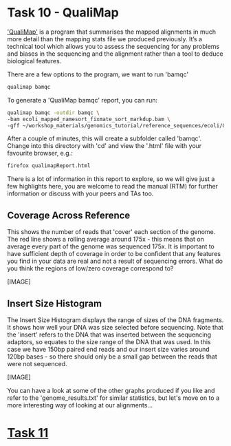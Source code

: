 # Task 10 - QualiMap
['QualiMap'](http://qualimap.bioinfo.cipf.es/) is a program that summarises the mapped alignments in much more detail than the mapping stats file we produced previously. It’s a technical tool which allows you to assess the sequencing for any problems and biases in the sequencing and the alignment rather than a tool to deduce biological features.

There are a few options to the program, we want to run 'bamqc'
```bash
qualimap bamqc
```

To generate a 'QualiMap bamqc' report, you can run:
```bash
qualimap bamqc -outdir bamqc \
-bam ecoli_mapped_namesort_fixmate_sort_markdup.bam \
-gff ~/workshop_materials/genomics_tutorial/reference_sequences/ecoli/GCF_000005845.2_ASM584v2_genomic.gff
```

After a couple of minutes, this will create a subfolder called 'bamqc'. Change into this directory with 'cd' and view the '.html' file with your favourite browser, e.g.:
```bash
firefox qualimapReport.html
```

There is a lot of information in this report to explore, so we will give just a few highlights here, you are welcome to read the manual (RTM) for further information or discuss with your peers and TAs too.

## Coverage Across Reference
This shows the number of reads that 'cover' each section of the genome. The red line shows a rolling average around 175x - this means that on average every part of the genome was sequenced 175x. It is important to have sufficient depth of coverage in order to be confident that any features you find in your data are real and not a result of sequencing errors. What do you think the regions of low/zero coverage correspond to?

[IMAGE]

## Insert Size Histogram
The Insert Size Histogram displays the range of sizes of the DNA fragments. It shows how well your DNA was size selected before sequencing. Note that the 'insert' refers to the DNA that was inserted between the sequencing adaptors, so equates to the size range of the DNA that was used. In this case we have 150bp paired end reads and our insert size varies around 120bp bases - so there should only be a small gap between the reads that were not sequenced.

[IMAGE]

You can have a look at some of the other graphs produced if you like and refer to the 'genome_results.txt' for similar statistics, but let's move on to a more interesting way of looking at our alignments...

# [Task 11]()
